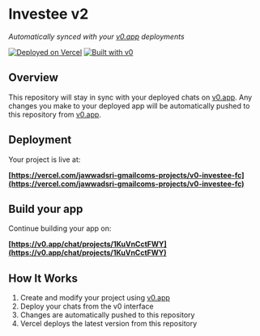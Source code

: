 # Investee v2

*Automatically synced with your [v0.app](https://v0.app) deployments*

[![Deployed on Vercel](https://img.shields.io/badge/Deployed%20on-Vercel-black?style=for-the-badge&logo=vercel)](https://vercel.com/jawwadsri-gmailcoms-projects/v0-investee-fc)
[![Built with v0](https://img.shields.io/badge/Built%20with-v0.app-black?style=for-the-badge)](https://v0.app/chat/projects/1KuVnCctFWY)

## Overview

This repository will stay in sync with your deployed chats on [v0.app](https://v0.app).
Any changes you make to your deployed app will be automatically pushed to this repository from [v0.app](https://v0.app).

## Deployment

Your project is live at:

**[https://vercel.com/jawwadsri-gmailcoms-projects/v0-investee-fc](https://vercel.com/jawwadsri-gmailcoms-projects/v0-investee-fc)**

## Build your app

Continue building your app on:

**[https://v0.app/chat/projects/1KuVnCctFWY](https://v0.app/chat/projects/1KuVnCctFWY)**

## How It Works

1. Create and modify your project using [v0.app](https://v0.app)
2. Deploy your chats from the v0 interface
3. Changes are automatically pushed to this repository
4. Vercel deploys the latest version from this repository
